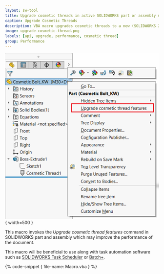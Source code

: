 ```yaml
---
layout: sw-tool
title: Upgrade cosmetic threads in active SOLIDWORKS part or assembly using SOLIDWORKS API
caption: Upgrade Cosmetic Threads
description: VBA macro upgrades cosmetic threads to a new (SOLIDWORKS 2020) version which allows to improve performance of the document
image: upgrade-cosmetic-thread.png
labels: [api, upgrade, performance, cosmetic thread]
group: Performance
---
```

![Upgrade cosmetic threads command](upgrade-cosmetic-thread.png){ width=500 }

This macro invokes the *Upgrade cosmetic thread features* command in SOLIDWORKS part and assembly which may improve the performance of the document.

This macro will be beneficial to use along with task automation software such as [SOLIDWORKS Task Scheduler](https://help.solidworks.com/2019/English/SolidWorks/sldworks/c_SOLIDWORKS_Task_Scheduler_Overview.htm) or [Batch+](https://cadplus.xarial.com/batch/).

{% code-snippet { file-name: Macro.vba } %}
